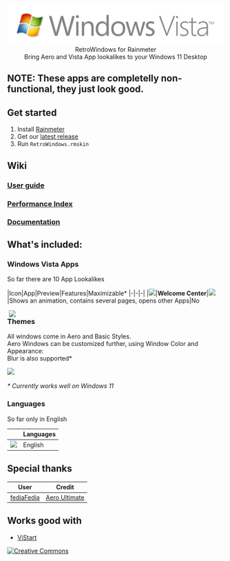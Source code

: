 <img src="@Resources/Graphics/Windows Vista RTM/Logo.png"  />

<div align="center">
  RetroWindows for Rainmeter<br>
  Bring Aero and Vista App lookalikes to your Windows 11 Desktop
</div>

## NOTE: These apps are completelly non-functional, they just look good.

## Get started

1. Install [Rainmeter](https://www.rainmeter.net/)
2. Get our [latest release]()
3. Run `RetroWindows.rmskin`

## Wiki

### [User guide](https://github.com/creewick/RetroWindows/wiki/User-guide)
### [Performance Index](https://github.com/creewick/RetroWindows/wiki/Performance-Index)
### [Documentation](https://github.com/creewick/RetroWindows/wiki/Documentation)
  

## What's included:

### Windows Vista Apps

So far there are 10 App Lookalikes

|Icon|App|Preview|Features|Maximizable*
|-|-|-|
|<img src="@Resources/Graphics/Icons/Welcome Center.png" width="100px" />|**Welcome Center**|<img src="@Resources/Graphics/Apps/Welcome Center.png" width="300px" />|Shows an animation, contains several pages, opens other Apps|No
  
<img src="@Resources/Graphics/Banners/sizes.png" width="500px" align="right" />


### Themes

All windows come in Aero and Basic Styles.<br>
Aero Windows can be customized further, using Window Color and Appearance:
<br>Blur is also supported*<br>

<img src="@Resources/Graphics/Apps/Window Color and Appearance - Red" width="400px" />

_* Currently works well on Windows 11_
### Languages

So far only in English

| |Languages|
|-|-|
|<img src="https://github.com/yammadev/flag-icons/blob/master/png/US@2x.png?raw=true" width="20px" />| English |

## Special thanks

| User | Credit |
|-|-|
| [fediaFedia](https://github.com/fediaFedia) | [Aero Ultimate](https://www.deviantart.com/fediafedia/art/Aero-Ultimate-FINAL-81684745) |

## Works good with
* [ViStart](https://github.com/lee-soft/ViStart)

<a rel="license" href="http://creativecommons.org/licenses/by-nc-sa/4.0/"><img alt="Creative Commons" style="border-width:0" src="https://i.creativecommons.org/l/by-nc-sa/4.0/88x31.png" /></a>
